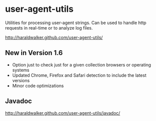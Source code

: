 user-agent-utils
================

Utilities for processing user-agent strings. Can be used to handle http requests in real-time or to analyze log files.

http://haraldwalker.github.com/user-agent-utils/

New in Version 1.6
------------------

* Option just to check just for a given collection browsers or operating systems
* Updated Chrome, Firefox and Safari detection to include the latest versions
* Minor code optimizations

Javadoc
-------
http://haraldwalker.github.com/user-agent-utils/javadoc/
